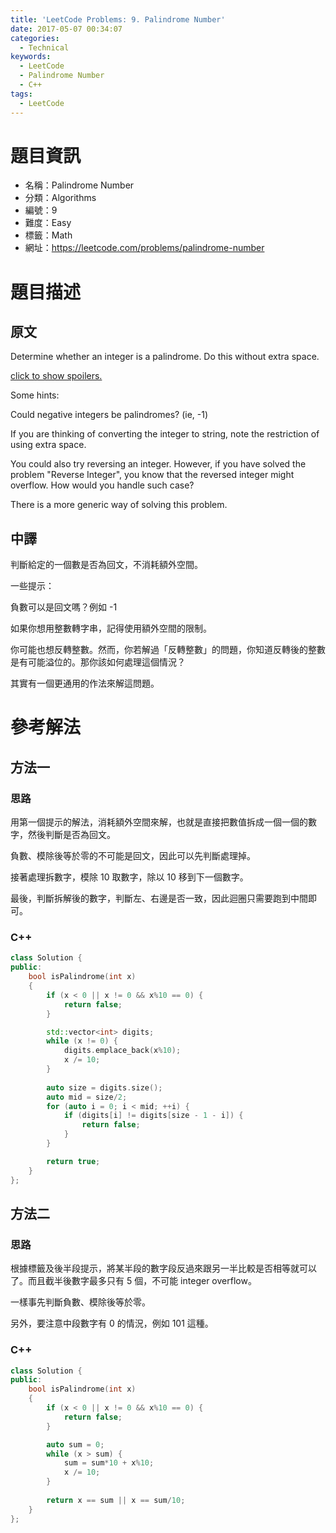 ```yaml
---
title: 'LeetCode Problems: 9. Palindrome Number'
date: 2017-05-07 00:34:07
categories:
  - Technical
keywords:
  - LeetCode
  - Palindrome Number
  - C++
tags:
  - LeetCode
---
```


# 題目資訊

- 名稱：Palindrome Number
- 分類：Algorithms
- 編號：9
- 難度：Easy
- 標籤：Math
- 網址：https://leetcode.com/problems/palindrome-number

<!--more-->

# 題目描述

## 原文

Determine whether an integer is a palindrome. Do this without extra space.

[click to show spoilers.](https://leetcode.com/problems/palindrome-number/#)

Some hints:

Could negative integers be palindromes? (ie, -1)

If you are thinking of converting the integer to string, note the restriction of using extra space.

You could also try reversing an integer. However, if you have solved the problem "Reverse Integer", you know that the reversed integer might overflow. How would you handle such case?

There is a more generic way of solving this problem.

## 中譯

判斷給定的一個數是否為回文，不消耗額外空間。

一些提示：

負數可以是回文嗎？例如 -1

如果你想用整數轉字串，記得使用額外空間的限制。

你可能也想反轉整數。然而，你若解過「反轉整數」的問題，你知道反轉後的整數是有可能溢位的。那你該如何處理這個情況？

其實有一個更通用的作法來解這問題。

# 參考解法

## 方法一

### 思路

用第一個提示的解法，消耗額外空間來解，也就是直接把數值拆成一個一個的數字，然後判斷是否為回文。

負數、模除後等於零的不可能是回文，因此可以先判斷處理掉。

接著處理拆數字，模除 10 取數字，除以 10 移到下一個數字。

最後，判斷拆解後的數字，判斷左、右邊是否一致，因此迴圈只需要跑到中間即可。

### C++

```cpp
class Solution {
public:
    bool isPalindrome(int x)
    {
        if (x < 0 || x != 0 && x%10 == 0) {
            return false;
        }

        std::vector<int> digits;
        while (x != 0) {
            digits.emplace_back(x%10);
            x /= 10;
        }
        
        auto size = digits.size();
        auto mid = size/2;
        for (auto i = 0; i < mid; ++i) {
            if (digits[i] != digits[size - 1 - i]) {
                return false;
            }
        }

        return true;
    }
};
```

## 方法二

### 思路

根據標籤及後半段提示，將某半段的數字段反過來跟另一半比較是否相等就可以了。而且截半後數字最多只有 5 個，不可能 integer overflow。

一樣事先判斷負數、模除後等於零。

另外，要注意中段數字有 0 的情況，例如 101 這種。

### C++

```cpp
class Solution {
public:
    bool isPalindrome(int x)
    {
        if (x < 0 || x != 0 && x%10 == 0) {
            return false;
        }

        auto sum = 0;
        while (x > sum) {
            sum = sum*10 + x%10;
            x /= 10;
        }
        
        return x == sum || x == sum/10;
    }
};
```
